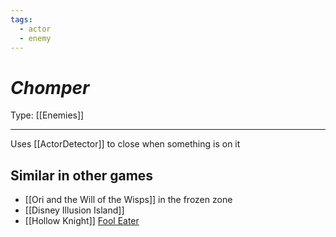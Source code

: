 ```yaml
---
tags:
  - actor
  - enemy
---
```

# _Chomper_

Type: [[Enemies]]

----

Uses [[ActorDetector]] to close when something is on it


## Similar in other games

* [[Ori and the Will of the Wisps]] in the frozen zone
* [[Disney Illusion Island]]
* [[Hollow Knight]] [Fool Eater](https://hollowknight.wiki/w/Fool_Eater)